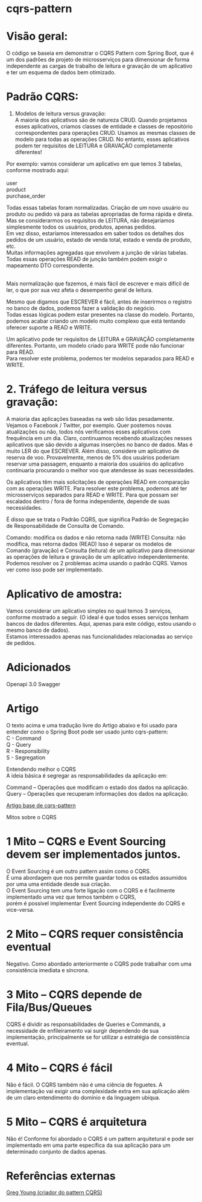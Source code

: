 # cqrs-pattern

# Visão geral:
O código se baseia em demonstrar o CQRS Pattern com Spring Boot, que é um dos padrões de projeto de microsserviços para dimensionar de forma independente as cargas de trabalho de leitura e gravação de um aplicativo e ter um esquema de dados bem otimizado.<br/>

# Padrão CQRS:
1. Modelos de leitura versus gravação:<br/>
A maioria dos aplicativos são de natureza CRUD. Quando projetamos esses aplicativos, criamos classes de entidade e classes de repositório correspondentes para operações CRUD. Usamos as mesmas classes de modelo para todas as operações CRUD. No entanto, esses aplicativos podem ter requisitos de LEITURA e GRAVAÇÃO completamente diferentes!<br/>

Por exemplo: vamos considerar um aplicativo em que temos 3 tabelas, conforme mostrado aqui:<br/>
<br/>
user<br/>
product<br/>
purchase_order<br/>

Todas essas tabelas foram normalizadas. Criação de um novo usuário ou produto ou pedido vá para as tabelas apropriadas de forma rápida e direta.<br/> 
Mas se considerarmos os requisitos de LEITURA, não desejaríamos simplesmente todos os usuários, produtos, apenas pedidos. <br/>
Em vez disso, estaríamos interessados ​​em saber todos os detalhes dos pedidos de um usuário, estado de venda total, estado e venda de produto, etc. 
<br/>
Muitas informações agregadas que envolvem a junção de várias tabelas. Todas essas operações READ de junção também podem exigir o mapeamento DTO correspondente.

<br/>
Mais normalização que fazemos, é mais fácil de escrever e mais difícil de ler, o que por sua vez afeta o desempenho geral de leitura.

Mesmo que digamos que ESCREVER é fácil, antes de inserirmos o registro no banco de dados, podemos fazer a validação do negócio. <br/>
Todas essas lógicas podem estar presentes na classe do modelo. Portanto, podemos acabar criando um modelo muito complexo que está tentando oferecer suporte a READ e WRITE.<br/>

Um aplicativo pode ter requisitos de LEITURA e GRAVAÇÃO completamente diferentes. Portanto, um modelo criado para WRITE pode não funcionar para READ. <br/>
Para resolver este problema, podemos ter modelos separados para READ e WRITE.<br/>

# 2. Tráfego de leitura versus gravação:
A maioria das aplicações baseadas na web são lidas pesadamente. Vejamos o Facebook / Twitter, por exemplo. Quer postemos novas atualizações ou não, todos nós verificamos esses aplicativos com frequência em um dia. Claro, continuamos recebendo atualizações nesses aplicativos que são devido a algumas inserções no banco de dados. Mas é muito LER do que ESCREVER. Além disso, considere um aplicativo de reserva de voo. Provavelmente, menos de 5% dos usuários poderiam reservar uma passagem, enquanto a maioria dos usuários do aplicativo continuaria procurando o melhor voo que atendesse às suas necessidades.

Os aplicativos têm mais solicitações de operações READ em comparação com as operações WRITE. Para resolver este problema, podemos até ter microsserviços separados para READ e WRITE. Para que possam ser escalados dentro / fora de forma independente, depende de suas necessidades.

É disso que se trata o Padrão CQRS, que significa Padrão de Segregação de Responsabilidade de Consulta de Comando.

Comando: modifica os dados e não retorna nada (WRITE)
Consulta: não modifica, mas retorna dados (READ)
Isso é separar os modelos de Comando (gravação) e Consulta (leitura) de um aplicativo para dimensionar as operações de leitura e gravação de um aplicativo independentemente. Podemos resolver os 2 problemas acima usando o padrão CQRS. Vamos ver como isso pode ser implementado.

# Aplicativo de amostra:
Vamos considerar um aplicativo simples no qual temos 3 serviços, conforme mostrado a seguir. (O ideal é que todos esses serviços tenham bancos de dados diferentes. Aqui, apenas para este código, estou usando o mesmo banco de dados). <br/>
Estamos interessados ​​apenas nas funcionalidades relacionadas ao serviço de pedidos.

# Adicionados
Openapi 3.0 Swagger


# Artigo 
O texto acima e uma tradução livre do Artigo abaixo e foi usado para entender como o Spring Boot pode ser usado junto  cqrs-pattern:<br/>
C - Command <br/>
Q - Query <br/>
R - Responsibility  <br/>
S - Segregation <br/>

Entendendo melhor o CQRS <br/>
A ideia básica é segregar as responsabilidades da aplicação em: <br/>

Command – Operações que modificam o estado dos dados na aplicação.<br/>
Query – Operações que recuperam informações dos dados na aplicação.<br/>

<a href="https://www.vinsguru.com/cqrs-pattern-microservice-design-patterns/">  Artigo base de cqrs-pattern </a>

Mitos sobre o CQRS
# 1 Mito – CQRS e Event Sourcing devem ser implementados juntos.
O Event Sourcing é um outro pattern assim como o CQRS.<br/>
É uma abordagem que nos permite guardar todos os estados assumidos por uma uma entidade desde sua criação. <br/>
O Event Sourcing tem uma forte ligação com o CQRS e é facilmente implementado uma vez que temos também o CQRS, <br/>
porém é possível implementar Event Sourcing independente do CQRS e vice-versa.<br/>


# 2 Mito – CQRS requer consistência eventual
Negativo. Como abordado anteriormente o CQRS pode trabalhar com uma consistência imediata e síncrona.<br/>

# 3 Mito – CQRS depende de Fila/Bus/Queues
CQRS é dividir as responsabilidades de Queries e Commands, a necessidade de enfileiramento vai surgir dependendo de sua implementação, principalmente se for utilizar a estratégia de consistência eventual.<br/>

# 4 Mito – CQRS é fácil
Não é fácil. O CQRS também não é uma ciência de foguetes. A implementação vai exigir uma complexidade extra em sua aplicação além de um claro entendimento do domínio e da linguagem ubíqua.<br/>

# 5 Mito – CQRS é arquitetura
Não é! Conforme foi abordado o CQRS é um pattern arquitetural e pode ser implementado em uma parte específica da sua aplicação para um determinado conjunto de dados apenas.<br/>

# Referências externas
<a href="https://cqrs.files.wordpress.com/2010/11/cqrs_documents.pdf">  Greg Young (criador do pattern CQRS) </a>
